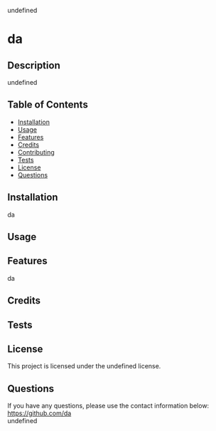
undefined
# da
## Description
undefined
## Table of Contents
 - [Installation](#installation)
 - [Usage](#usage)
 - [Features](#features)
 - [Credits](#credits)
 - [Contributing](#contributing)
 - [Tests](#tests)
 - [License](#license)
 - [Questions](#questions)
## Installation
da
## Usage

## Features
da
## Credits

## Tests

## License
This project is licensed under the undefined license.
## Questions
If you have any questions, please use the contact information below:  
https://github.com/da  
undefined
